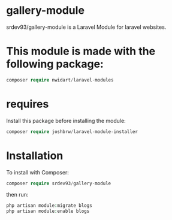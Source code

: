 # gallery-module
srdev93/gallery-module is a Laravel Module for laravel websites.

# This module is made with the following package:
```php
composer require nwidart/laravel-modules
```

# requires
Install this package before installing the module:
```php
composer require joshbrw/laravel-module-installer
```

# Installation
To install with Composer:
```php
composer require srdev93/gallery-module
```

then run:
```php
php artisan module:migrate blogs
php artisan module:enable blogs
```
